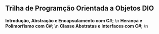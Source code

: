 ## Trilha de Programção Orientada a Objetos DIO

**Introdução, Abstração e Encapsulamento com C#**; \n
**Herança e Polimorfismo com C#**; \n
**Classe Abstratas e Interfaces com C#**; \n
